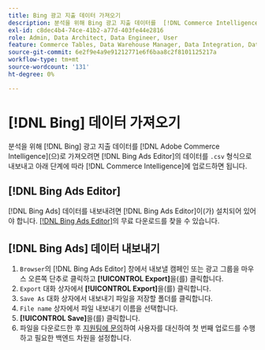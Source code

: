 ```yaml
---
title: Bing 광고 지출 데이터 가져오기
description: 분석을 위해 Bing 광고 지출 데이터를  [!DNL Commerce Intelligence] 에 가져오는 방법을 알아봅니다.
exl-id: c8dec4b4-74ce-41b2-a77d-403fe44e2816
role: Admin, Data Architect, Data Engineer, User
feature: Commerce Tables, Data Warehouse Manager, Data Integration, Data Import/Export
source-git-commit: 6e2f9e4a9e91212771e6f6baa8c2f8101125217a
workflow-type: tm+mt
source-wordcount: '131'
ht-degree: 0%

---
```


# [!DNL Bing] 데이터 가져오기

분석을 위해 [!DNL Bing] 광고 지출 데이터를 [!DNL Adobe Commerce Intelligence]&#x200B;(으)로 가져오려면 [!DNL Bing Ads Editor]의 데이터를 `.csv` 형식으로 내보내고 아래 단계에 따라 [!DNL Commerce Intelligence]에 업로드하면 됩니다.

## [!DNL Bing Ads Editor]

[!DNL Bing Ads] 데이터를 내보내려면 [!DNL Bing Ads Editor]이(가) 설치되어 있어야 합니다. [[!DNL Bing Ads Editor]](https://about.ads.microsoft.com/en-us/solutions/tools/editor)의 무료 다운로드를 찾을 수 있습니다.

## [!DNL Bing Ads] 데이터 내보내기

1. `Browser`의 [!DNL Bing Ads Editor] 창에서 내보낼 캠페인 또는 광고 그룹을 마우스 오른쪽 단추로 클릭하고 **[!UICONTROL Export]**&#x200B;을(를) 클릭합니다.
1. `Export` 대화 상자에서 **[!UICONTROL Export]**&#x200B;을(를) 클릭합니다.
1. `Save As` 대화 상자에서 내보내기 파일을 저장할 폴더를 클릭합니다.
1. `File name` 상자에서 파일 내보내기 이름을 선택합니다.
1. **[!UICONTROL Save]**&#x200B;을(를) 클릭합니다.
1. 파일을 다운로드한 후 [지원팀에 문의](https://experienceleague.adobe.com/docs/commerce-knowledge-base/kb/troubleshooting/miscellaneous/mbi-service-policies.html?lang=ko)하여 사용자를 대신하여 첫 번째 업로드를 수행하고 필요한 백엔드 차원을 설정합니다.
